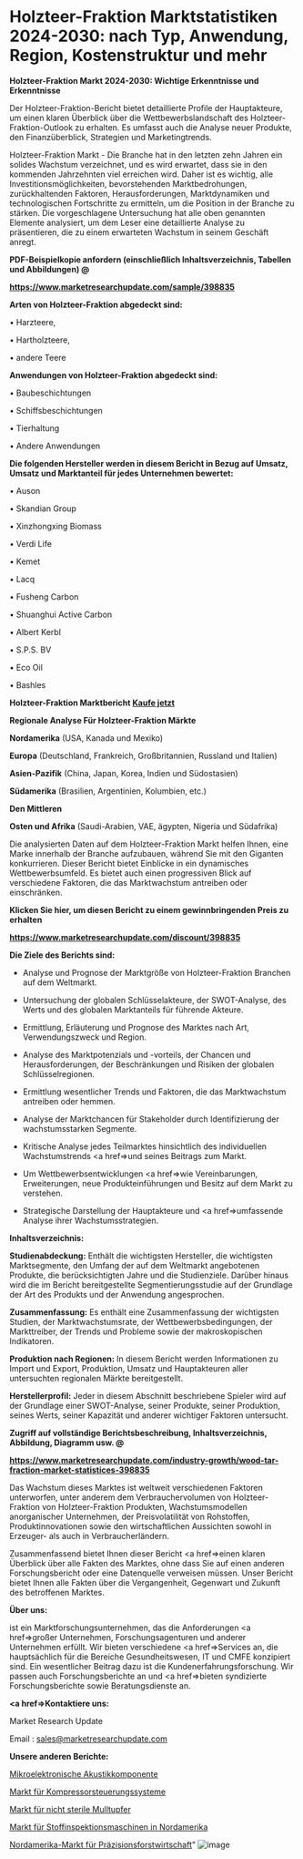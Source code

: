 # Holzteer-Fraktion Marktstatistiken 2024-2030: nach Typ, Anwendung, Region, Kostenstruktur und mehr

<strong>Holzteer-Fraktion Markt 2024-2030: Wichtige Erkenntnisse und Erkenntnisse</strong>

Der Holzteer-Fraktion-Bericht bietet detaillierte Profile der Hauptakteure, um einen klaren Überblick über die Wettbewerbslandschaft des Holzteer-Fraktion-Outlook zu erhalten. Es umfasst auch die Analyse neuer Produkte, den Finanzüberblick, Strategien und Marketingtrends.

Holzteer-Fraktion Markt - Die Branche hat in den letzten zehn Jahren ein solides Wachstum verzeichnet, und es wird erwartet, dass sie in den kommenden Jahrzehnten viel erreichen wird. Daher ist es wichtig, alle Investitionsmöglichkeiten, bevorstehenden Marktbedrohungen, zurückhaltenden Faktoren, Herausforderungen, Marktdynamiken und technologischen Fortschritte zu ermitteln, um die Position in der Branche zu stärken. Die vorgeschlagene Untersuchung hat alle oben genannten Elemente analysiert, um dem Leser eine detaillierte Analyse zu präsentieren, die zu einem erwarteten Wachstum in seinem Geschäft anregt.



<strong><b>PDF-Beispielkopie anfordern (einschließlich Inhaltsverzeichnis, Tabellen und Abbildungen) @ </b></strong>

<strong><a href=https://www.marketresearchupdate.com/sample/398835>

<strong>https://www.marketresearchupdate.com/sample/398835</u></a></strong></strong>



<strong>Arten von Holzteer-Fraktion abgedeckt sind:</strong>

• Harzteere,

• Hartholzteere,

• andere Teere



<strong>Anwendungen von Holzteer-Fraktion abgedeckt sind:</strong>

• Baubeschichtungen

• Schiffsbeschichtungen

• Tierhaltung

• Andere Anwendungen



<strong>Die folgenden Hersteller werden in diesem Bericht in Bezug auf Umsatz, Umsatz und Marktanteil für jedes Unternehmen bewertet:</strong>

• Auson

• Skandian Group

• Xinzhongxing Biomass

• Verdi Life

• Kemet

• Lacq

• Fusheng Carbon

• Shuanghui Active Carbon

• Albert Kerbl

• S.P.S. BV

• Eco Oil

• Bashles



<strong>Holzteer-Fraktion Marktbericht <a href=https://www.marketresearchupdate.com/buynow/398835>Kaufe jetzt</a></strong>



<strong>Regionale Analyse Für Holzteer-Fraktion Märkte</strong>



<strong>Nordamerika</strong> (USA, Kanada und Mexiko)



<strong>Europa</strong> (Deutschland, Frankreich, Großbritannien, Russland und Italien)



<strong>Asien-Pazifik</strong> (China, Japan, Korea, Indien und Südostasien)



<strong>Südamerika</strong> (Brasilien, Argentinien, Kolumbien, etc.)



<strong>Den Mittleren</strong> 

<strong>Osten und Afrika</strong> (Saudi-Arabien, VAE, ägypten, Nigeria und Südafrika)

Die analysierten Daten auf dem Holzteer-Fraktion Markt helfen Ihnen, eine Marke innerhalb der Branche aufzubauen, während Sie mit den Giganten konkurrieren. Dieser Bericht bietet Einblicke in ein dynamisches Wettbewerbsumfeld. Es bietet auch einen progressiven Blick auf verschiedene Faktoren, die das Marktwachstum antreiben oder einschränken.



<strong>Klicken Sie hier, um diesen Bericht zu einem gewinnbringenden Preis zu erhalten
</strong>

<strong><a href=https://www.marketresearchupdate.com/discount/398835>https://www.marketresearchupdate.com/discount/398835</b></u></strong></a>



<strong>Die Ziele des Berichts sind:</strong>

- Analyse und Prognose der Marktgröße von Holzteer-Fraktion Branchen auf dem Weltmarkt.

- Untersuchung der globalen Schlüsselakteure, der SWOT-Analyse, des Werts und des globalen Marktanteils für führende Akteure.

- Ermittlung, Erläuterung und Prognose des Marktes nach Art, Verwendungszweck und Region.

- Analyse des Marktpotenzials und -vorteils, der Chancen und Herausforderungen, der Beschränkungen und Risiken der globalen Schlüsselregionen.

- Ermittlung wesentlicher Trends und Faktoren, die das Marktwachstum antreiben oder hemmen.

- Analyse der Marktchancen für Stakeholder durch Identifizierung der wachstumsstarken Segmente.

- Kritische Analyse jedes Teilmarktes hinsichtlich des individuellen Wachstumstrends <a href=>und</a> seines Beitrags zum Markt.

- Um Wettbewerbsentwicklungen <a href=>wie</a> Vereinbarungen, Erweiterungen, neue Produkteinführungen und Besitz auf dem Markt zu verstehen.

- Strategische Darstellung der Hauptakteure und <a href=>umfas</a>sende Analyse ihrer Wachstumsstrategien.



<strong>Inhaltsverzeichnis:</strong>



<strong>Studienabdeckung:</strong> Enthält die wichtigsten Hersteller, die wichtigsten Marktsegmente, den Umfang der auf dem Weltmarkt angebotenen Produkte, die berücksichtigten Jahre und die Studienziele. Darüber hinaus wird die im Bericht bereitgestellte Segmentierungsstudie auf der Grundlage der Art des Produkts und der Anwendung angesprochen.



<strong>Zusammenfassung:</strong> Es enthält eine Zusammenfassung der wichtigsten Studien, der Marktwachstumsrate, der Wettbewerbsbedingungen, der Markttreiber, der Trends und Probleme sowie der makroskopischen Indikatoren.



<strong>Produktion nach Regionen:</strong> In diesem Bericht werden Informationen zu Import und Export, Produktion, Umsatz und Hauptakteuren aller untersuchten regionalen Märkte bereitgestellt.



<strong>Herstellerprofil:</strong> Jeder in diesem Abschnitt beschriebene Spieler wird auf der Grundlage einer SWOT-Analyse, seiner Produkte, seiner Produktion, seines Werts, seiner Kapazität und anderer wichtiger Faktoren untersucht.



<strong><b>Zugriff auf vollständige Berichtsbeschreibung, Inhaltsverzeichnis, Abbildung, Diagramm usw. @ </b></strong>

<strong><a href=https://www.marketresearchupdate.com/industry-growth/wood-tar-fraction-market-statistices-398835>https://www.marketresearchupdate.com/industry-growth/wood-tar-fraction-market-statistices-398835</a></strong>

Das Wachstum dieses Marktes ist weltweit verschiedenen Faktoren unterworfen, unter anderem dem Verbrauchervolumen von Holzteer-Fraktion von Holzteer-Fraktion Produkten, Wachstumsmodellen anorganischer Unternehmen, der Preisvolatilität von Rohstoffen, Produktinnovationen sowie den wirtschaftlichen Aussichten sowohl in Erzeuger- als auch in Verbraucherländern.

Zusammenfassend bietet Ihnen dieser Bericht <a href=>einen</a> klaren Überblick über alle Fakten des Marktes, ohne dass Sie auf einen anderen Forschungsbericht oder eine Datenquelle verweisen müssen. Unser Bericht bietet Ihnen alle Fakten über die Vergangenheit, Gegenwart und Zukunft des betroffenen Marktes.



<strong>Über uns:</strong>

 ist ein Marktforschungsunternehmen, das die Anforderungen <a href=>großer</a> Unternehmen, Forschungsagenturen und anderer Unternehmen erfüllt. Wir bieten verschiedene <a href=>Services</a> an, die hauptsächlich für die Bereiche Gesundheitswesen, IT und CMFE konzipiert sind. Ein wesentlicher Beitrag dazu ist die Kundenerfahrungsforschung. Wir passen auch Forschungsberichte an und <a href=>bieten</a> syndizierte Forschungsberichte sowie Beratungsdienste an.



<strong><a href=>Kontaktiere uns:</a></strong>

Market Research Update

Email : sales@marketresearchupdate.com



<strong>Unsere anderen Berichte:</strong>

<a href=https://www.linkedin.com/pulse/micro-electronic-acoustics-component>Mikroelektronische Akustikkomponente</a>

<a href=https://www.linkedin.com/pulse/compressor-control-systems-market-future-scope>Markt für Kompressorsteuerungssysteme</a>

<a href=https://www.linkedin.com/pulse/non-sterile-gauze-swabs-market-2023-remarking>Markt für nicht sterile Mulltupfer</a>

<a href=https://www.linkedin.com/pulse/north-america-cloth-inspecting-machine-market>Markt für Stoffinspektionsmaschinen in Nordamerika</a>

<a href=https://www.linkedin.com/pulse/north-america-precision-forestry-market-2023>Nordamerika-Markt für Präzisionsforstwirtschaft</a>"
![image](https://github.com/RushikeshRI/news24analysis/assets/164026548/c046175e-84f5-4a88-bfed-267ec8426225)

